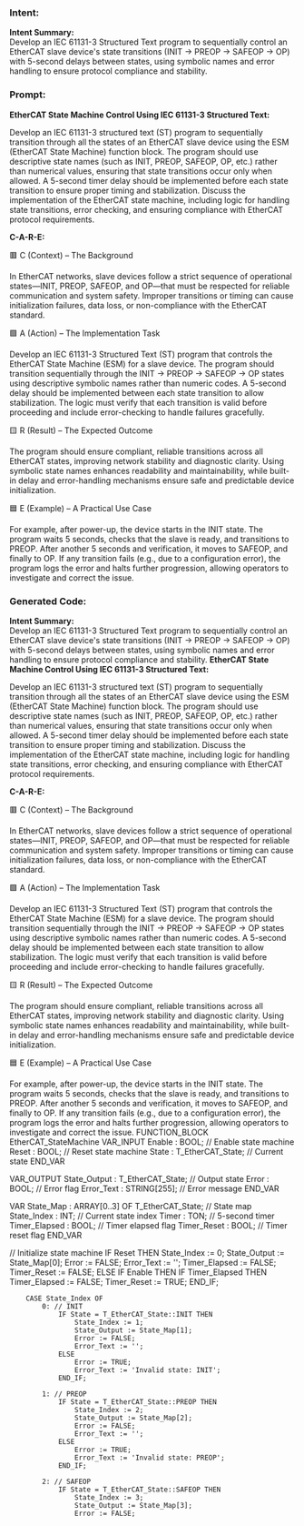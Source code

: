 ### Intent:
**Intent Summary:**  
Develop an IEC 61131-3 Structured Text program to sequentially control an EtherCAT slave device's state transitions (INIT → PREOP → SAFEOP → OP) with 5-second delays between states, using symbolic names and error handling to ensure protocol compliance and stability.

### Prompt:
**EtherCAT State Machine Control Using IEC 61131-3 Structured Text:**

Develop an IEC 61131-3 structured text (ST) program to sequentially transition through all the states of an EtherCAT slave device using the ESM (EtherCAT State Machine) function block. The program should use descriptive state names (such as INIT, PREOP, SAFEOP, OP, etc.) rather than numerical values, ensuring that state transitions occur only when allowed. A 5-second timer delay should be implemented before each state transition to ensure proper timing and stabilization. Discuss the implementation of the EtherCAT state machine, including logic for handling state transitions, error checking, and ensuring compliance with EtherCAT protocol requirements.

**C-A-R-E:**

🟥 C (Context) – The Background

In EtherCAT networks, slave devices follow a strict sequence of operational states—INIT, PREOP, SAFEOP, and OP—that must be respected for reliable communication and system safety. Improper transitions or timing can cause initialization failures, data loss, or non-compliance with the EtherCAT standard.

🟩 A (Action) – The Implementation Task

Develop an IEC 61131-3 Structured Text (ST) program that controls the EtherCAT State Machine (ESM) for a slave device. The program should transition sequentially through the INIT → PREOP → SAFEOP → OP states using descriptive symbolic names rather than numeric codes. A 5-second delay should be implemented between each state transition to allow stabilization. The logic must verify that each transition is valid before proceeding and include error-checking to handle failures gracefully.

🟨 R (Result) – The Expected Outcome

The program should ensure compliant, reliable transitions across all EtherCAT states, improving network stability and diagnostic clarity. Using symbolic state names enhances readability and maintainability, while built-in delay and error-handling mechanisms ensure safe and predictable device initialization.

🟦 E (Example) – A Practical Use Case

For example, after power-up, the device starts in the INIT state. The program waits 5 seconds, checks that the slave is ready, and transitions to PREOP. After another 5 seconds and verification, it moves to SAFEOP, and finally to OP. If any transition fails (e.g., due to a configuration error), the program logs the error and halts further progression, allowing operators to investigate and correct the issue.

### Generated Code:
**Intent Summary:**  
Develop an IEC 61131-3 Structured Text program to sequentially control an EtherCAT slave device's state transitions (INIT → PREOP → SAFEOP → OP) with 5-second delays between states, using symbolic names and error handling to ensure protocol compliance and stability.
**EtherCAT State Machine Control Using IEC 61131-3 Structured Text:**

Develop an IEC 61131-3 structured text (ST) program to sequentially transition through all the states of an EtherCAT slave device using the ESM (EtherCAT State Machine) function block. The program should use descriptive state names (such as INIT, PREOP, SAFEOP, OP, etc.) rather than numerical values, ensuring that state transitions occur only when allowed. A 5-second timer delay should be implemented before each state transition to ensure proper timing and stabilization. Discuss the implementation of the EtherCAT state machine, including logic for handling state transitions, error checking, and ensuring compliance with EtherCAT protocol requirements.

**C-A-R-E:**

🟥 C (Context) – The Background

In EtherCAT networks, slave devices follow a strict sequence of operational states—INIT, PREOP, SAFEOP, and OP—that must be respected for reliable communication and system safety. Improper transitions or timing can cause initialization failures, data loss, or non-compliance with the EtherCAT standard.

🟩 A (Action) – The Implementation Task

Develop an IEC 61131-3 Structured Text (ST) program that controls the EtherCAT State Machine (ESM) for a slave device. The program should transition sequentially through the INIT → PREOP → SAFEOP → OP states using descriptive symbolic names rather than numeric codes. A 5-second delay should be implemented between each state transition to allow stabilization. The logic must verify that each transition is valid before proceeding and include error-checking to handle failures gracefully.

🟨 R (Result) – The Expected Outcome

The program should ensure compliant, reliable transitions across all EtherCAT states, improving network stability and diagnostic clarity. Using symbolic state names enhances readability and maintainability, while built-in delay and error-handling mechanisms ensure safe and predictable device initialization.

🟦 E (Example) – A Practical Use Case

For example, after power-up, the device starts in the INIT state. The program waits 5 seconds, checks that the slave is ready, and transitions to PREOP. After another 5 seconds and verification, it moves to SAFEOP, and finally to OP. If any transition fails (e.g., due to a configuration error), the program logs the error and halts further progression, allowing operators to investigate and correct the issue.
FUNCTION_BLOCK EtherCAT_StateMachine
VAR_INPUT
    Enable : BOOL; // Enable state machine
    Reset : BOOL; // Reset state machine
    State : T_EtherCAT_State; // Current state
END_VAR

VAR_OUTPUT
    State_Output : T_EtherCAT_State; // Output state
    Error : BOOL; // Error flag
    Error_Text : STRING[255]; // Error message
END_VAR

VAR
    State_Map : ARRAY[0..3] OF T_EtherCAT_State; // State map
    State_Index : INT; // Current state index
    Timer : TON; // 5-second timer
    Timer_Elapsed : BOOL; // Timer elapsed flag
    Timer_Reset : BOOL; // Timer reset flag
END_VAR

// Initialize state machine
IF Reset THEN
    State_Index := 0;
    State_Output := State_Map[0];
    Error := FALSE;
    Error_Text := '';
    Timer_Elapsed := FALSE;
    Timer_Reset := FALSE;
ELSE
    IF Enable THEN
        IF Timer_Elapsed THEN
            Timer_Elapsed := FALSE;
            Timer_Reset := TRUE;
        END_IF;

        CASE State_Index OF
            0: // INIT
                IF State = T_EtherCAT_State::INIT THEN
                    State_Index := 1;
                    State_Output := State_Map[1];
                    Error := FALSE;
                    Error_Text := '';
                ELSE
                    Error := TRUE;
                    Error_Text := 'Invalid state: INIT';
                END_IF;

            1: // PREOP
                IF State = T_EtherCAT_State::PREOP THEN
                    State_Index := 2;
                    State_Output := State_Map[2];
                    Error := FALSE;
                    Error_Text := '';
                ELSE
                    Error := TRUE;
                    Error_Text := 'Invalid state: PREOP';
                END_IF;

            2: // SAFEOP
                IF State = T_EtherCAT_State::SAFEOP THEN
                    State_Index := 3;
                    State_Output := State_Map[3];
                    Error := FALSE;
